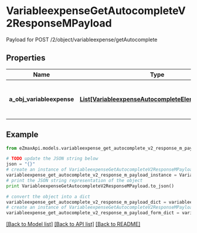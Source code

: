 # VariableexpenseGetAutocompleteV2ResponseMPayload

Payload for POST /2/object/variableexpense/getAutocomplete

## Properties

Name | Type | Description | Notes
------------ | ------------- | ------------- | -------------
**a_obj_variableexpense** | [**List[VariableexpenseAutocompleteElementResponse]**](VariableexpenseAutocompleteElementResponse.md) | An array of Variableexpense autocomplete element response. | 

## Example

```python
from eZmaxApi.models.variableexpense_get_autocomplete_v2_response_m_payload import VariableexpenseGetAutocompleteV2ResponseMPayload

# TODO update the JSON string below
json = "{}"
# create an instance of VariableexpenseGetAutocompleteV2ResponseMPayload from a JSON string
variableexpense_get_autocomplete_v2_response_m_payload_instance = VariableexpenseGetAutocompleteV2ResponseMPayload.from_json(json)
# print the JSON string representation of the object
print VariableexpenseGetAutocompleteV2ResponseMPayload.to_json()

# convert the object into a dict
variableexpense_get_autocomplete_v2_response_m_payload_dict = variableexpense_get_autocomplete_v2_response_m_payload_instance.to_dict()
# create an instance of VariableexpenseGetAutocompleteV2ResponseMPayload from a dict
variableexpense_get_autocomplete_v2_response_m_payload_form_dict = variableexpense_get_autocomplete_v2_response_m_payload.from_dict(variableexpense_get_autocomplete_v2_response_m_payload_dict)
```
[[Back to Model list]](../README.md#documentation-for-models) [[Back to API list]](../README.md#documentation-for-api-endpoints) [[Back to README]](../README.md)


